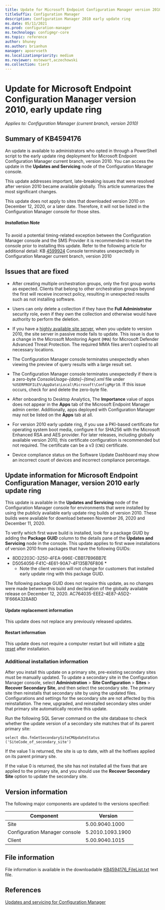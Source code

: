 ```yaml
---
title: Update for Microsoft Endpoint Configuration Manager version 2010, early update ring
titleSuffix: Configuration Manager
description: Configuration Manager 2010 early update ring
ms.date: 05/11/2021
ms.prod: configuration-manager
ms.technology: configmgr-core
ms.topic: reference
author: bhuney
ms.author: brianhun
manager: apoorvseth
ms.localizationpriority: medium
ms.reviewer: mstewart,aczechowski
ms.collection: tier3
---
```


# Update for Microsoft Endpoint Configuration Manager version 2010, early update ring

*Applies to: Configuration Manager (current branch, version 2010)*

## Summary of KB4594176
An update is available to administrators who opted in through a PowerShell script to the early update ring deployment for Microsoft Endpoint Configuration Manager current branch, version 2010. You can access the update in the **Updates and Servicing** node of the Configuration Manager console.

This update addresses important, late-breaking issues that were resolved after version 2010 became available globally. This article summarizes the most significant changes.

This update does not apply to sites that downloaded version 2010 on December 12, 2020, or a later date. Therefore, it will not be listed in the Configuration Manager console for those sites.

##### Installation Note
To avoid a potential timing-related exception between the Configuration Manager console and the SMS Provider it is recommended to restart the console prior to installing this update.
Refer to the following article for additional detail:
KB [4599924](../../hotfix/2010/4599924.md) Console terminates unexpectedly in Configuration Manager current branch, version 2010

## Issues that are fixed

- After creating multiple orchestration groups, only the first group works as expected. Clients that belong to other orchestration groups beyond the first will receive incorrect policy, resulting in unexpected results such as not installing software.

- Users can only delete a collection if they have the **Full Administrator** security role, even if they own the collection and otherwise would have authority to perform the deletion.

- If you have a [highly available site server](../../core/servers/deploy/configure/site-server-high-availability.md), when you update to version 2010, the site server in passive mode fails to update. This issue is due to a change in the Microsoft Monitoring Agent (`MMA`) for Microsoft Defender Advanced Threat Protection. The required MMA files aren't copied to all necessary locations.

- The Configuration Manager console terminates unexpectedly when viewing the preview of query results with a large result set.

- The Configuration Manager console terminates unexpectedly if there is a zero-byte *ConsoleUsage-{date}-{time}.xml* file under `%USERPROFILE%\AppData\Local\Microsoft\ConfigMgr10`.
If this issue occurs, check for and delete the zero-byte file.

- After onboarding to Desktop Analytics, The **Importance** value of apps does not appear in the **Apps** tab of the Microsoft Endpoint Manager admin center. Additionally, apps deployed with Configuration Manager may not be listed on the **Apps** tab at all.

- For version 2010 early update ring, if you use a PKI-based certificate for operating system boot media, configure it for SHA256 with the Microsoft Enhanced RSA and AES provider. For later releases, including globally available version 2010, this certificate configuration is recommended but not required. The certificate can be a v3 (`CNG`) certificate.

- Device compliance status on the Software Update Dashboard may show an incorrect count of devices and incorrect compliance percentage.

## Update information for Microsoft Endpoint Configuration Manager, version 2010 early update ring
This update is available in the **Updates and Servicing** node of the Configuration Manager console for environments that were installed by using the publicly available early update ring builds of version 2010. These builds were available for download between November 26, 2020 and December 11, 2020.

To verify which first wave build is installed, look for a package GUID by adding the **Package GUID** column to the details pane of the **Updates and Servicing** node in the console. This update applies to first wave installations of version 2010 from packages that have the following GUIDs:

- 8DD2203C-3250-4FEA-996E-CBB17B96BB7E
- D5054056-F41C-4E61-90A7-4F135B76F806  *
     * Note the client version will not change for customers that installed early update ring with this package GUID.
 

The following package GUID does not require this update, as no changes were made between this build and declaration of the globally available release on December 12, 2020.
AC764035-EEE2-4E87-A5D2-1F666A328A8D

#### Update replacement information

This update does not replace any previously released updates.

#### Restart information

This update does not require a computer restart but will initiate a [site reset](../../core/servers/manage/modify-your-infrastructure.md#bkmk_reset) after installation.

### Additional installation information

After you install this update on a primary site, pre-existing secondary sites must be manually updated. To update a secondary site in the Configuration Manager console, select **Administration** > **Site Configuration** > **Sites** >  **Recover Secondary Site**, and then select the secondary site. The primary site then reinstalls that secondary site by using the updated files. Configurations and settings for the secondary site are not affected by this reinstallation. The new, upgraded, and reinstalled secondary sites under that primary site automatically receive this update.

Run the following SQL Server command on the site database to check whether the update version of a secondary site matches that of its parent primary site:
   ```code
   select dbo.fnGetSecondarySiteCMUpdateStatus ('SiteCode_of_secondary_site')
   ```
If the value 1 is returned, the site is up to date, with all the hotfixes applied on its parent primary site.

If the value 0 is returned, the site has not installed all the fixes that are applied to the primary site, and you should use the **Recover Secondary Site** option to update the secondary site.

## Version information
The following major components are updated to the versions specified:

| Component | Version |
|---|---|
| Site | 5.00.9040.1000 |
| Configuration Manager console | 5.2010.1093.1900 |
| Client | 5.00.9040.1015 |

## File information
File information is available in the downloadable [KB4594176_FileList.txt](https://aka.ms/KB4594176_FileList) text file.

## References
[Updates and servicing for Configuration Manager](../../core/servers/manage/updates.md)